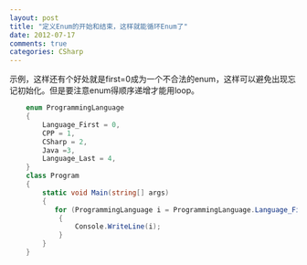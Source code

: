 ```yaml
---
layout: post
title: "定义Enum的开始和结束，这样就能循环Enum了"
date: 2012-07-17
comments: true
categories: CSharp
---
```


示例，这样还有个好处就是first=0成为一个不合法的enum，这样可以避免出现忘记初始化。但是要注意enum得顺序递增才能用loop。

```c#
	enum ProgrammingLanguage
    {
        Language_First = 0,
        CPP = 1,
        CSharp = 2,
        Java =3,
        Language_Last = 4,
    }
    class Program
    {
        static void Main(string[] args)
        {
           for (ProgrammingLanguage i = ProgrammingLanguage.Language_First + 1; i < ProgrammingLanguage.Language_Last; i++)
            {
                Console.WriteLine(i);
            }
        }
    }
```